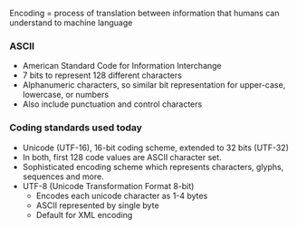 Encoding = process of translation between information that humans can understand to machine language


### ASCII 
- American Standard Code for Information Interchange
- 7 bits to represent 128 different characters
- Alphanumeric characters, so similar bit representation for upper-case, lowercase, or numbers 
- Also include punctuation and control characters

### Coding standards used today
- Unicode (UTF-16), 16-bit coding scheme, extended to 32 bits (UTF-32)
- In both, first 128 code values are ASCII character set.
- Sophisticated encoding scheme which represents characters, glyphs, sequences and more.
- UTF-8 (Unicode Transformation Format 8-bit)
	- Encodes each unicode character as 1-4 bytes
	- ASCII represented by single byte
	- Default for XML encoding 